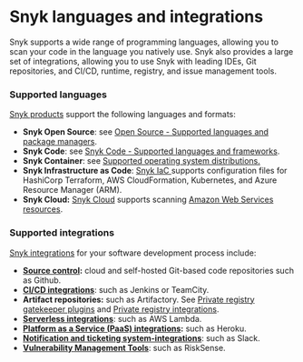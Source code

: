 # Snyk languages and integrations

Snyk supports a wide range of programming languages, allowing you to scan your code in the language you natively use. Snyk also provides a large set of integrations, allowing you to use Snyk with leading IDEs, Git repositories, and CI/CD, runtime, registry, and issue management tools.

### Supported languages

[Snyk products](snyk-products-and-environments.md) support the following languages and formats:

* **Snyk Open Source**: see [Open Source - Supported languages and package managers](../../../scan-application-code/snyk-open-source/language-and-package-manager-support/).
* **Snyk Code**: see [Snyk Code - Supported languages and frameworks](../../../scan-application-code/snyk-code/snyk-code-language-and-framework-support.md).
* **Snyk Container**: see [Supported operating system distributions.](../../../snyk-container/supported-operating-system-distributions.md)
* **Snyk Infrastructure as Code**: [Snyk IaC ](../../../scan-cloud-deployment/snyk-infrastructure-as-code/)supports configuration files for HashiCorp Terraform, AWS CloudFormation, Kubernetes, and Azure Resource Manager (ARM).
* **Snyk Cloud:** [Snyk Cloud](../../../scan-cloud-deployment/snyk-cloud/) supports scanning [Amazon Web Services resources](../../../scan-cloud-deployment/snyk-cloud/supported-aws-resources-for-snyk-cloud.md).

### Supported integrations

[Snyk integrations](https://docs.snyk.io/integrations) for your software development process include:

* [**Source control**](../../../integrations/git-repository-scm-integrations/)**:** cloud and self-hosted Git-based code repositories such as Github.
* [**CI/CD integrations**](../../../integrations/ci-cd-integrations/): such as Jenkins or TeamCity.
* **Artifact repositories:** such as Artifactory. See [Private registry gatekeeper plugins](https://docs.snyk.io/integrations/private-registry-gatekeeper-plugins) and [Private registry integrations](https://docs.snyk.io/integrations/private-registry-integrations).
* [**Serverless integrations**](https://docs.snyk.io/integrations/serverless-integrations): such as AWS Lambda.
* [**Platform as a Service (PaaS) integrations**](../../../integrations/platform-as-a-service-integrations/)**:** such as Heroku.
* [**Notification and ticketing system-integrations**](https://docs.snyk.io/integrations/notifications-ticketing-system-integrations): such as Slack.
* [**Vulnerability Management Tools**](../../../integrations/vulnerability-management-tools/): such as RiskSense.
